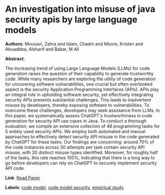 # An investigation into misuse of java security apis by large language models

**Authors**: Mousavi, Zahra and Islam, Chadni and Moore, Kristen and Abuadbba, Alsharif and Babar, M Ali

**Abstract**:

The increasing trend of using Large Language Models (LLMs) for code generation raises the question of their capability to generate trustworthy code. While many researchers are exploring the utility of code generation for uncovering software vulnerabilities, one crucial but often overlooked aspect is the security Application Programming Interfaces (APIs). APIs play an integral role in upholding software security, yet effectively integrating security APIs presents substantial challenges. This leads to inadvertent misuse by developers, thereby exposing software to vulnerabilities. To overcome these challenges, developers may seek assistance from LLMs. In this paper, we systematically assess ChatGPT's trustworthiness in code generation for security API use cases in Java. To conduct a thorough evaluation, we compile an extensive collection of 48 programming tasks for 5 widely used security APIs. We employ both automated and manual approaches to effectively detect security API misuse in the code generated by ChatGPT for these tasks. Our findings are concerning: around 70% of the code instances across 30 attempts per task contain security API misuse, with 20 distinct misuse types identified. Moreover, for roughly half of the tasks, this rate reaches 100%, indicating that there is a long way to go before developers can rely on ChatGPT to securely implement security API code.

**Link**: [Read Paper](https://arxiv.org/html/2404.03823v1)

**Labels**: [code model](../../labels/code_model.md), [code model security](../../labels/code_model_security.md), [empirical study](../../labels/empirical_study.md)
